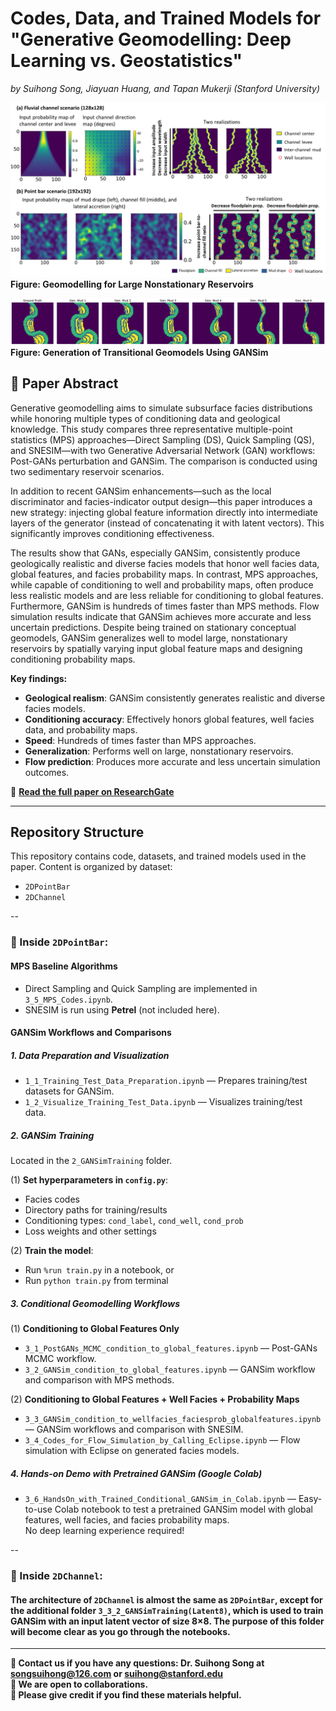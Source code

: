 # Codes, Data, and Trained Models for "Generative Geomodelling: Deep Learning vs. Geostatistics"
*by Suihong Song, Jiayuan Huang, and Tapan Mukerji (Stanford University)*

<p align="left">
  <img src="GeomodellingForLargeNonstationaryReservoirs.png" alt="Large Nonstationary Reservoirs" width="600"/><br>
  <b>Figure: Geomodelling for Large Nonstationary Reservoirs</b>
</p>


<p align="left">
  <img src="GenerationofTransitionalGeomodels.png" alt="Transitional Geomodels" width="600"/><br>
  <b>Figure: Generation of Transitional Geomodels Using GANSim</b>
</p>


## 📄 Paper Abstract

Generative geomodelling aims to simulate subsurface facies distributions while honoring multiple types of conditioning data and geological knowledge. This study compares three representative multiple-point statistics (MPS) approaches—Direct Sampling (DS), Quick Sampling (QS), and SNESIM—with two Generative Adversarial Network (GAN) workflows: Post-GANs perturbation and GANSim. The comparison is conducted using two sedimentary reservoir scenarios.

In addition to recent GANSim enhancements—such as the local discriminator and facies-indicator output design—this paper introduces a new strategy: injecting global feature information directly into intermediate layers of the generator (instead of concatenating it with latent vectors). This significantly improves conditioning effectiveness.

The results show that GANs, especially GANSim, consistently produce geologically realistic and diverse facies models that honor well facies data, global features, and facies probability maps. In contrast, MPS approaches, while capable of conditioning to well and probability maps, often produce less realistic models and are less reliable for conditioning to global features. Furthermore, GANSim is hundreds of times faster than MPS methods. Flow simulation results indicate that GANSim achieves more accurate and less uncertain predictions. Despite being trained on stationary conceptual geomodels, GANSim generalizes well to model large, nonstationary reservoirs by spatially varying input global feature maps and designing conditioning probability maps.

**Key findings:**
- **Geological realism**: GANSim consistently generates realistic and diverse facies models.
- **Conditioning accuracy**: Effectively honors global features, well facies data, and probability maps.
- **Speed**: Hundreds of times faster than MPS approaches.
- **Generalization**: Performs well on large, nonstationary reservoirs.
- **Flow prediction**: Produces more accurate and less uncertain simulation outcomes.

📎 **[Read the full paper on ResearchGate](https://www.researchgate.net/publication/392870185_Generative_geomodelling_Deep_Learning_vs_Geostatistics)**

---

## Repository Structure

This repository contains code, datasets, and trained models used in the paper. Content is organized by dataset:
- `2DPointBar`
- `2DChannel`

--
### 📂 Inside `2DPointBar`:

#### MPS Baseline Algorithms
- Direct Sampling and Quick Sampling are implemented in `3_5_MPS_Codes.ipynb`.
- SNESIM is run using **Petrel** (not included here).

#### GANSim Workflows and Comparisons

##### 1. **Data Preparation and Visualization**
- `1_1_Training_Test_Data_Preparation.ipynb` — Prepares training/test datasets for GANSim.
- `1_2_Visualize_Training_Test_Data.ipynb` — Visualizes training/test data.

##### 2. **GANSim Training**
  Located in the `2_GANSimTraining` folder.

 (1) **Set hyperparameters in `config.py`**:
   - Facies codes
   - Directory paths for training/results
   - Conditioning types: `cond_label`, `cond_well`, `cond_prob`
   - Loss weights and other settings

 (2) **Train the model**:
   - Run `%run train.py` in a notebook, or
   - Run `python train.py` from terminal

##### 3. **Conditional Geomodelling Workflows**

 (1) **Conditioning to Global Features Only**
- `3_1_PostGANs_MCMC_condition_to_global_features.ipynb` — Post-GANs MCMC workflow.
- `3_2_GANSim_condition_to_global_features.ipynb` — GANSim workflow and comparison with MPS methods.

 (2) **Conditioning to Global Features + Well Facies + Probability Maps**
- `3_3_GANSim_condition_to_wellfacies_faciesprob_globalfeatures.ipynb` — GANSim workflows and comparison with SNESIM.
- `3_4_Codes_for_Flow_Simulation_by_Calling_Eclipse.ipynb` — Flow simulation with Eclipse on generated facies models.

##### 4. **Hands-on Demo with Pretrained GANSim (Google Colab)**
- `3_6_HandsOn_with_Trained_Conditional_GANSim_in_Colab.ipynb` — Easy-to-use Colab notebook to test a pretrained GANSim model with global features, well facies, and facies probability maps.  
      No deep learning experience required!

--

### 📂 Inside `2DChannel`: 
#### The architecture of `2DChannel` is almost the same as `2DPointBar`, except for the additional folder `3_3_2_GANSimTraining(Latent8)`, which is used to train GANSim with an input latent vector of size 8×8. The purpose of this folder will become clear as you go through the notebooks.


-----


**📩 Contact us if you have any questions: Dr. Suihong Song at songsuihong@126.com or suihong@stanford.edu**  
**🤝 We are open to collaborations.**  
**🙏 Please give credit if you find these materials helpful.**


